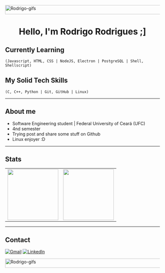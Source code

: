 <img align="center" alt="Rodrigo-gifs" height="30" width="1080" src="https://user-images.githubusercontent.com/74038190/212284100-561aa473-3905-4a80-b561-0d28506553ee.gif">
<h1 align="center">Hello, I'm Rodrigo Rodrigues ;]</h1>

## Currently Learning  
    (Javascript, HTML, CSS | NodeJS, Electron | PostgreSQL | Shell, Shellscript)


## My Solid Tech Skills
    (C, C++, Python | Git, GitHub | Linux)
    
---

## About me
- Software Engineering student | Federal University of Ceará (UFC)
- 4nd semester
- Trying post and share some stuff on Github
- Linux enjoyer :D
---

## Stats
  <table>
    <tr>
      <td>
        <img src="https://github-readme-stats.vercel.app/api?username=rudriguu2099&show_icons=true&title_color=ff1a1a&text_color=f2b6b6&icon_color=ff1a1a&bg_color=0d1117&hide_border=true" height="165"/>
      </td>
      <td>
        <img src="https://github-readme-stats.vercel.app/api/top-langs/?username=rudriguu2099&layout=compact&title_color=ff1a1a&text_color=f2b6b6&bg_color=0d1117&hide_border=true" height="165"/>
      </td>
    </tr>
  </table>


---

## Contact 

[![Gmail](https://skillicons.dev/icons?i=gmail)](mailto:rrodriguesdev21@gmail.com)
[![LinkedIn](https://skillicons.dev/icons?i=linkedin)](https://www.linkedin.com/in)

<img align="center" alt="Rodrigo-gifs" height="30" width="1080" src="https://user-images.githubusercontent.com/74038190/212284100-561aa473-3905-4a80-b561-0d28506553ee.gif">
